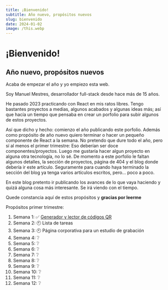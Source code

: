 ```yaml
---
title: ¡Bienvenido!
subtitle: Año nuevo, propósitos nuevos
slug: bienvenido
date: 2024-01-02
image: /this.webp
---
```

# ¡Bienvenido!
## Año nuevo, propósitos nuevos

Acaba de empezar el año y yo empiezo esta web.

Soy Manuel Mestres, desarrollador full-stack desde hace más de 15 años.

He pasado 2023 practicando con React en mis ratos libres. Tengo bastantes proyectos a medias, algunos acabados y algunas ideas más; así que hacía un tiempo que pensaba en crear un porfolio para subir algunos de estos proyectos.

Así que dicho y hecho: comienzo el año publicando este porfolio. Además como propósito de año nuevo quiero terminar o hacer un pequeño componente de React a la semana. No pretendo que dure todo el año, pero sí al menos el primer trimestre: Eso deberían ser doce componentes/proyectos. Luego me gustaría hacer algun proyecto en alguna otra tecnología, no lo sé. De momento a este porfolio le faltan algunos detalles, la sección de proyectos, página de 404 y el blog donde debería ir este artículo. Seguramente para cuando haya terminado la sección del blog ya tenga varios artículos escritos, pero... poco a poco.

En este blog pretento ir publicando los avances de lo que vaya haciendo y quizá alguna cosa más interesante. Se irá viendo con el tiempo.

Quede constancia aquí de estos propósitos y **gracias por leerme**

Propósitos primer trimestre:
1. Semana 1: ✅ [Generador y lector de códigos QR](/blog/primer-componente)
2. Semana 2: 🕙 Lista de tareas
3.  Semana 3: 🕙 Página corporativa para un estudio de grabación
4. Semana 4: ❔
5. Semana 5: ❔
6. Semana 6: ❔
7. Semana 7: ❔
8. Semana 8: ❔
9. Semana 9: ❔
10. Semana 10: ❔
11. Semana 11: ❔
12. Semana 12: ❔